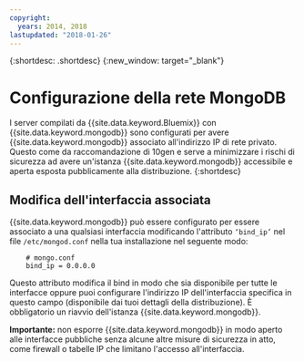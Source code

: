 ```yaml
---
copyright:
  years: 2014, 2018
lastupdated: "2018-01-26"
---
```


{:shortdesc: .shortdesc}
{:new_window: target="_blank"}

# Configurazione della rete MongoDB

I server compilati da {{site.data.keyword.Bluemix}} con {{site.data.keyword.mongodb}} sono configurati per avere {{site.data.keyword.mongodb}} associato all'indirizzo IP di rete privato. Questo come da raccomandazione di 10gen e serve a minimizzare i rischi di sicurezza ad avere un'istanza {{site.data.keyword.mongodb}} accessibile e aperta esposta pubblicamente alla distribuzione. 
{:shortdesc}

## Modifica dell'interfaccia associata

{{site.data.keyword.mongodb}} può essere configurato per essere associato a una qualsiasi interfaccia modificando l'attributo `‘bind_ip’` nel file `/etc/mongod.conf` nella tua installazione nel seguente modo:

        # mongo.conf
        bind_ip = 0.0.0.0  

Questo attributo modifica il bind in modo che sia disponibile per tutte le interfacce oppure puoi configurare l'indirizzo IP dell'interfaccia specifica in questo campo (disponibile dai tuoi dettagli della distribuzione). È obbligatorio un riavvio dell'istanza {{site.data.keyword.mongodb}}.

**Importante:** non esporre {{site.data.keyword.mongodb}} in modo aperto alle interfacce pubbliche senza alcune altre misure di sicurezza in atto, come firewall o tabelle IP che limitano l'accesso all'interfaccia.
